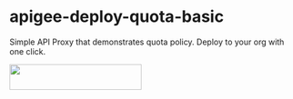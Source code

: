 # apigee-deploy-quota-basic

Simple API Proxy that demonstrates quota policy.
Deploy to your org with one click.

<a href="https://deploynow.apigee.com/login-form/?repo=https://github.com/mukundha/apigee-brewery.git&apiFolder=quota-basic/&makeScript=make.sh">
<img src="https://raw.githubusercontent.com/apigee/apigee-deploy-now/master/images/deploy_to_apigee.png" align="left" height="45" width="232" >
</a>
